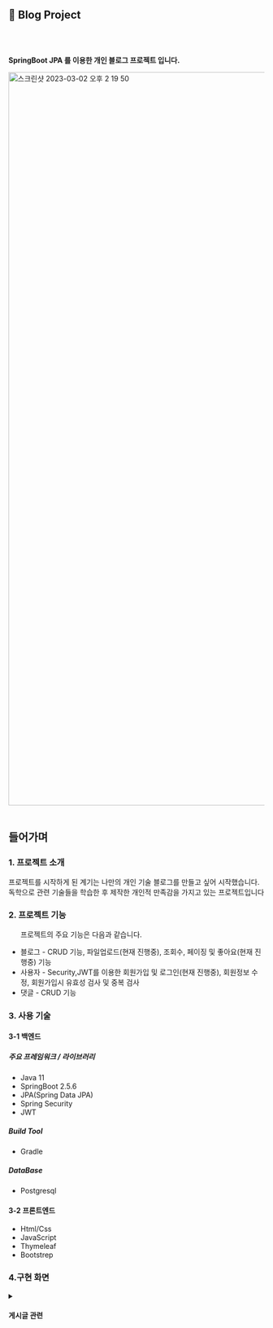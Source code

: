 <h2>📎 Blog Project</h2>
<br></br>
<p data-ke-size="size16"><b>SpringBoot JPA 를 이용한 개인 블로그 프로젝트 입니다.</b></p>
<img width="1440" alt="스크린샷 2023-03-02 오후 2 19 50" src="https://user-images.githubusercontent.com/90013740/222338450-858a36b3-7185-4d55-b617-3c860c000daf.png">
<br></br>
<h2>들어가며</h2>
<h3>1. 프로젝트 소개</h3>
<p>프로젝트를 시작하게 된 계기는 나만의 개인 기술 블로그를 만들고 싶어 시작했습니다.<br>
독학으로 관련 기술들을 학습한 후 제작한 개인적 만족감을 가지고 있는 프로젝트입니다 </p>
<h3>2. 프로젝트 기능</h3>
<ul><p>프로젝트의 주요 기능은 다음과 같습니다.</p>
  <li>블로그 - CRUD 기능, 파일업로드(현재 진행중), 조회수, 페이징 및 좋아요(현재 진행중) 기능</li>
  <li>사용자 - Security,JWT를 이용한 회원가입 및 로그인(현재 진행중), 회원정보 수정, 회원가입시 유효성 검사 및 중복 검사</li>
  <li>댓글 - CRUD 기능</li>
</ul>
<h3>3. 사용 기술</h3>
<h4>3-1 백엔드</h4>
  <h5><p>주요 프레임워크 / 라이브러리<p></h5>
  <ul>
    <li>Java 11</li>
    <li>SpringBoot 2.5.6</li>
    <li>JPA(Spring Data JPA)</li>
    <li>Spring Security</li>
    <li>JWT</li>
  </ul>
  <h5><p>Build Tool<p></h5>
  <ul>
    <li>Gradle</li>
  </ul>
  <h5><p>DataBase<p></h5>
  <ul>
    <li>Postgresql</li>
  </ul>
  <h4>3-2 프론트엔드</h4>
  <ul>
    <li>Html/Css</li>
    <li>JavaScript</li>
    <li>Thymeleaf</li>
    <li>Bootstrep</li>
  </ul>
  <h3>4.구현 화면</h3>
  <details>
  <summary><h4>게시글 관련</h4></summary>
    <div markdown="1">
      1. 게시글 전체 목록
      <img width="1575" alt="게시글 전체 목록" src="https://user-images.githubusercontent.com/90013740/222345919-d2a2025a-49a7-4037-80a3-2ba367bd8d62.png">
    </div>
  </details>
